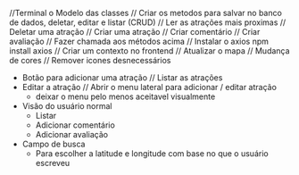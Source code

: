 //Terminal o Modelo das classes
// Criar os metodos para salvar no banco de dados, deletar, editar e listar (CRUD) 
  // Ler as atrações mais proximas
  // Deletar uma atração
  // Criar uma atração
  // Criar comentário
  // Criar avaliação
// Fazer chamada aos métodos acima
  // Instalar o axios npm install axios
  // Criar um contexto no frontend
  // Atualizar o mapa
    // Mudança de cores
    // Remover icones desnecessários
  * Botão para adicionar uma atração
  // Listar as atrações
  * Editar a atração
    // Abrir o menu lateral para adicionar / editar atração
    * deixar o menu pelo menos aceitavel visualmente
* Visão do usuário normal
  * Listar
  * Adicionar comentário
  * Adicionar avaliação
* Campo de busca
  * Para escolher a latitude e longitude com base no que o usuário escreveu
